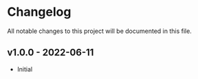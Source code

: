 # Changelog
All notable changes to this project will be documented in this file.

<a name="v1.0.0"></a>
## v1.0.0 - 2022-06-11

- Initial